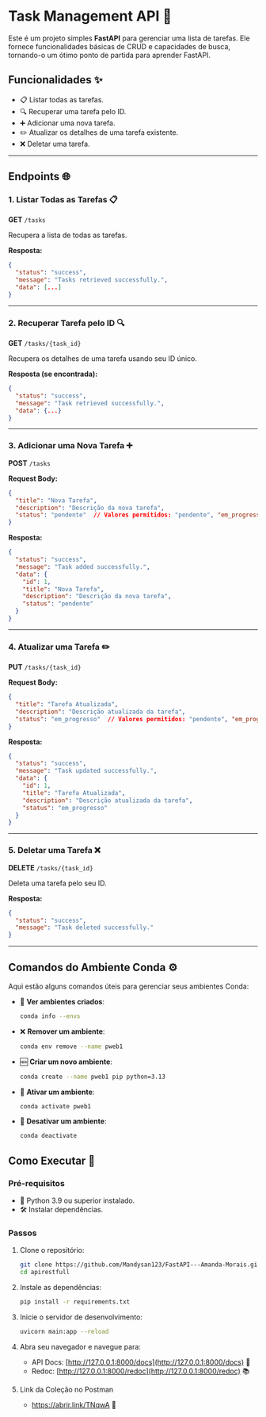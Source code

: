 # Task Management API 📝

Este é um projeto simples **FastAPI** para gerenciar uma lista de tarefas. Ele fornece funcionalidades básicas de CRUD e capacidades de busca, tornando-o um ótimo ponto de partida para aprender FastAPI.


## Funcionalidades ✨

- 📋 Listar todas as tarefas.
- 🔍 Recuperar uma tarefa pelo ID.
- ➕ Adicionar uma nova tarefa.
- ✏️ Atualizar os detalhes de uma tarefa existente.
- ❌ Deletar uma tarefa.

---

## Endpoints 🌐

### 1. **Listar Todas as Tarefas** 📋
**GET** `/tasks`

Recupera a lista de todas as tarefas.

**Resposta:**
```json
{
  "status": "success",
  "message": "Tasks retrieved successfully.",
  "data": [...]
}
```

---

### 2. **Recuperar Tarefa pelo ID** 🔍
**GET** `/tasks/{task_id}`

Recupera os detalhes de uma tarefa usando seu ID único.

**Resposta (se encontrada):**
```json
{
  "status": "success",
  "message": "Task retrieved successfully.",
  "data": {...}
}
```


---

### 3. **Adicionar uma Nova Tarefa** ➕
**POST** `/tasks`

**Request Body:**
```json
{
  "title": "Nova Tarefa",
  "description": "Descrição da nova tarefa",
  "status": "pendente"  // Valores permitidos: "pendente", "em_progresso", "completada"
}
```

**Resposta:**
```json
{
  "status": "success",
  "message": "Task added successfully.",
  "data": {
    "id": 1,
    "title": "Nova Tarefa",
    "description": "Descrição da nova tarefa",
    "status": "pendente"
  }
}
```

---

### 4. **Atualizar uma Tarefa** ✏️
**PUT** `/tasks/{task_id}`

**Request Body:**
```json
{
  "title": "Tarefa Atualizada",
  "description": "Descrição atualizada da tarefa",
  "status": "em_progresso"  // Valores permitidos: "pendente", "em_progresso", "completada"
}
```

**Resposta:**
```json
{
  "status": "success",
  "message": "Task updated successfully.",
  "data": {
    "id": 1,
    "title": "Tarefa Atualizada",
    "description": "Descrição atualizada da tarefa",
    "status": "em_progresso"
  }
}
```

---

### 5. **Deletar uma Tarefa** ❌
**DELETE** `/tasks/{task_id}`

Deleta uma tarefa pelo seu ID.

**Resposta:**
```json
{
  "status": "success",
  "message": "Task deleted successfully."
}
```

---

## Comandos do Ambiente Conda ⚙️

Aqui estão alguns comandos úteis para gerenciar seus ambientes Conda:

- 🌱 **Ver ambientes criados**:
  ```bash
  conda info --envs
  ```

- ❌ **Remover um ambiente**:
  ```bash
  conda env remove --name pweb1
  ```

- 🆕 **Criar um novo ambiente**:
  ```bash
  conda create --name pweb1 pip python=3.13
  ```

- 🔄 **Ativar um ambiente**:
  ```bash
  conda activate pweb1
  ```

- 🚪 **Desativar um ambiente**:
  ```bash
  conda deactivate
  ```

## Como Executar 🚀

### Pré-requisitos

- 🐍 Python 3.9 ou superior instalado.
- 🛠 Instalar dependências.

### Passos

1. Clone o repositório:
   ```bash
   git clone https://github.com/Mandysan123/FastAPI---Amanda-Morais.git
   cd apirestfull
   ```

2. Instale as dependências:
   ```bash
   pip install -r requirements.txt
   ```

3. Inicie o servidor de desenvolvimento:
   ```bash
   uvicorn main:app --reload
   ```

4. Abra seu navegador e navegue para:
   - API Docs: [http://127.0.0.1:8000/docs](http://127.0.0.1:8000/docs) 📄
   - Redoc: [http://127.0.0.1:8000/redoc](http://127.0.0.1:8000/redoc) 📚

5. Link da Coleção no Postman
   - https://abrir.link/TNqwA 🔗
